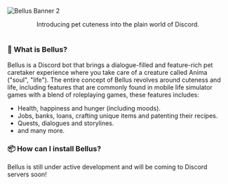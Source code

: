![Bellus Banner 2](https://user-images.githubusercontent.com/69381903/174571665-ff3fc2b2-93b0-4bb5-92bc-bc5cb267a860.png)

<div align="center">
  Introducing pet cuteness into the plain world of Discord.
</div>

#

### 💭 What is Bellus?

Bellus is a Discord bot that brings a dialogue-filled and feature-rich pet caretaker experience where you take care of a creature called Anima ("soul", "life"). 
The entire concept of Bellus revolves around cuteness and life, including features that are commonly found in mobile life simulator games with a 
blend of roleplaying games, these features includes:
- Health, happiness and hunger (including moods).
- Jobs, banks, loans, crafting unique items and patenting their recipes.
- Quests, dialogues and storylines.
- and many more.

### 📦 How can I install Bellus?

Bellus is still under active development and will be coming to Discord servers soon!
